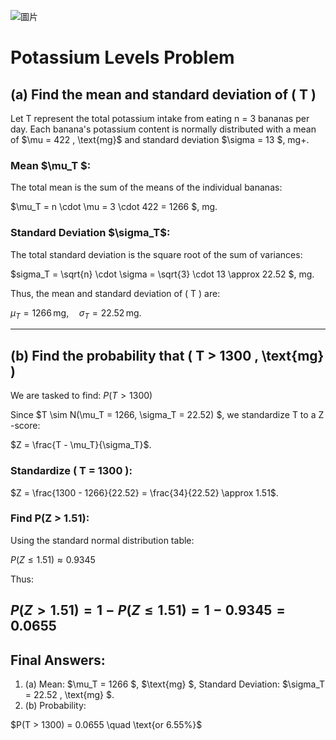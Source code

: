 ![圖片](https://github.com/user-attachments/assets/34c0e6be-5f45-470d-a9f6-972542cb1bd0)

# Potassium Levels Problem

## (a) Find the mean and standard deviation of \( T \)

Let T  represent the total potassium intake from eating n = 3 bananas per day. Each banana's potassium content is normally distributed with a mean of $\mu = 422 \, \text{mg}\$ and standard deviation $\sigma = 13 \$, $\text{mg} +$.

### Mean $\mu_T \$:

The total mean is the sum of the means of the individual bananas:

$\mu_T = n \cdot \mu = 3 \cdot 422 = 1266 \$, $\text{mg}$.


### Standard Deviation $\sigma_T\$:

The total standard deviation is the square root of the sum of variances:

$sigma_T = \sqrt{n} \cdot \sigma = \sqrt{3} \cdot 13 \approx 22.52 \$, $\text{mg}$.


Thus, the mean and standard deviation of \( T \) are:

$\mu_T = 1266 \, \text{mg}, \quad \sigma_T = 22.52 \, \text{mg}$.


---

## (b) Find the probability that \( T > 1300 \, \text{mg} \)

We are tasked to find:
$P(T > 1300)$

Since $T \sim N(\mu_T = 1266, \sigma_T = 22.52) \$, we standardize T  to a Z -score:

$Z = \frac{T - \mu_T}{\sigma_T}\$.


### Standardize \( T = 1300 \):

$Z = \frac{1300 - 1266}{22.52} = \frac{34}{22.52} \approx 1.51\$.


### Find P(Z > 1.51):

Using the standard normal distribution table:

$P(Z \leq 1.51) \approx 0.9345$


Thus:

$P(Z > 1.51) = 1 - P(Z \leq 1.51) = 1 - 0.9345 = 0.0655$
---
## Final Answers:
1. (a) Mean: $\mu_T = 1266 \$, $\text{mg} \$, Standard Deviation: $\sigma_T = 22.52 \, \text{mg} \$.
2. (b) Probability: 

$P(T > 1300) = 0.0655 \quad \text{or 6.55\%}\$
